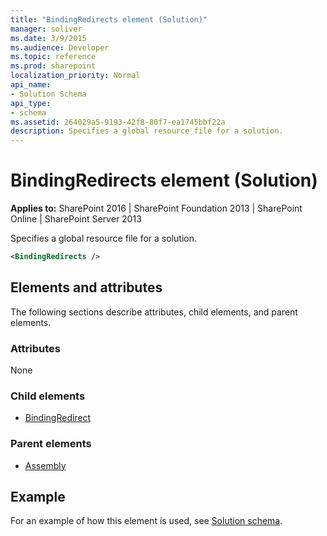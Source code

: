 ```yaml
---
title: "BindingRedirects element (Solution)"
manager: soliver
ms.date: 3/9/2015
ms.audience: Developer
ms.topic: reference
ms.prod: sharepoint
localization_priority: Normal
api_name:
- Solution Schema
api_type:
- schema
ms.assetid: 264029a5-9193-42f8-80f7-ea1745bbf22a
description: Specifies a global resource file for a solution.
---
```


# BindingRedirects element (Solution)

**Applies to:** SharePoint 2016 | SharePoint Foundation 2013 | SharePoint Online | SharePoint Server 2013
  
Specifies a global resource file for a solution.
  
```XML
<BindingRedirects />
```

## Elements and attributes

The following sections describe attributes, child elements, and parent elements.

### Attributes

None
  
### Child elements

- [BindingRedirect](bindingredirect-element-solution.md)
   
### Parent elements

- [Assembly](assembly-element-solutionassemblies.md)
   
## Example

For an example of how this element is used, see [Solution schema](solution-schema.md).
  


